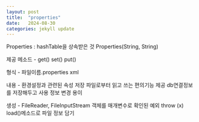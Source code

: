 ```yaml
---
layout: post
title:  "properties"
date:   2024-08-30
categories: jekyll update
---
```


Properties
: hashTable을 상속받은 것
Properties(String, String)

제공 메소드 - get() set() put()

형식 - 
파일이름.properties
xml

내용 - 
환경설정과 관련된 속성 저장
파일로부터 읽고 쓰는 편의기능 제공
db연결정보를 저장해두고 사용
정보 변경 용이

생성 -
FileReader, FileInputStream 객체를 매개변수로
확인된 예외 throw (x)
load()메소드로 파일 정보 담기



